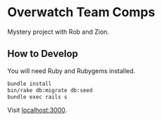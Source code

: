 # Overwatch Team Comps

Mystery project with Rob and Zion.

## How to Develop

You will need Ruby and Rubygems installed.

```bash
bundle install
bin/rake db:migrate db:seed
bundle exec rails s
```

Visit [localhost:3000](http://localhost:3000).
